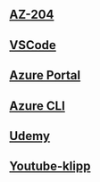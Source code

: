 ## [AZ-204](https://docs.microsoft.com/en-us/learn/certifications/azure-developer/)

## [VSCode](https://code.visualstudio.com/download)

## [Azure Portal](https://portal.azure.com)

## [Azure CLI](https://docs.microsoft.com/en-us/cli/azure/install-azure-cli-windows?tabs=azure-cli)

## [Udemy](https://www.udemy.com/course/70532-azure/)

## [Youtube-klipp](https://www.youtube.com/watch?v=-lf83pxEubs)
